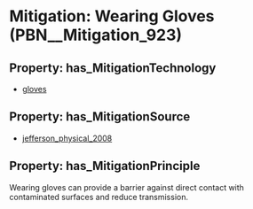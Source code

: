 # Mitigation: __Wearing Gloves__ (PBN__Mitigation_923)

## Property: has_MitigationTechnology

* [gloves](../Technology/PBN__Technology_487)

## Property: has_MitigationSource

* [jefferson_physical_2008](../Article/PBN__Article_22)

## Property: has_MitigationPrinciple

Wearing gloves can provide a barrier against direct contact with contaminated surfaces and reduce transmission.

